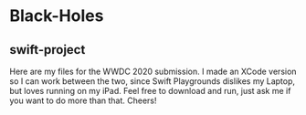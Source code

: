 # Black-Holes
## swift-project
Here are my files for the WWDC 2020 submission. I made an XCode version so I can work between the two, since Swift Playgrounds dislikes my Laptop, but loves running on my iPad. Feel free to download and run, just ask me if you want to do more than that. Cheers!